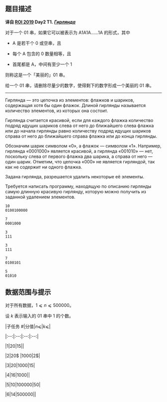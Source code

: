 ## 题目描述

**译自 [ROI 2019](http://neerc.ifmo.ru/school/archive/2018-2019.html) Day2 T1.** ***[Гирлянда](http://neerc.ifmo.ru/school/archive/2018-2019/ru-olymp-roi-2019-day2.pdf)***

对于一个 01 串，如果它可以被表示为 A1A1A……1A 的形式，其中

* A 是若干个 0 或空串，且
* 每个 A 包含的 0 数量相等，且
* 首尾都是 A，中间有至少一个 1

则称这是一个「美丽的」01 串。

给一个 01 串，请删除尽量少的数字，使得剩下的数字形成一个美丽的 01 串。

---

Гирлянда — это цепочка из элементов: флажков и шариков, содержащая хотя бы один флажок. Длиной гирлянды называется количество элементов, из которых она состоит.

Гирлянда считается красивой, если для каждого флажка количество подряд идущих шариков слева от него до ближайшего слева флажка или до начала гирлянды равно количеству подряд идущих шариков справа от него до ближайшего справа флажка или до конца гирлянды.

Обозначим шарик символом «0», а флажок — символом «1». Например, гирлянда «0001000» является красивой, а гирлянда «001010» — нет, поскольку слева от первого флажка два шарика, а справа от него — один шарик. Отметим, что цепочка «000» не является гирляндой, так как не содержит ни одного флажка.

Задана гирлянда, разрешается удалить некоторые её элементы.

Требуется написать программу, находящую по описанию гирлянды самую длинную красивую гирлянду, которую можно получить из заданной удалением элементов.

```input1
10
0100100000
```

```output1
7
0001000
```

```input2
3
111
```

```output2
3
111
```

```input3
7
0100101
```

```output3
5
01010
```

## 数据范围与提示

对于所有数据，$1 ⩽ n ⩽ 500000$。

设 $k$ 表示输入的 01 串中 1 的个数。

|子任务 #|分值|$n ⩽$|$k ⩽$|
|:--:|:--:|:--:|:--:|
|1|20|$15$||
|2|20$ $|$1000$|$2$|
|3|20|$1000$|$15$|
|4|16|$1000$||
|5|10|$100000$|$50$|
|6|14|$500000$||

